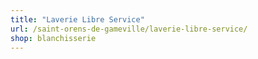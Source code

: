 ```yaml
---
title: "Laverie Libre Service"
url: /saint-orens-de-gameville/laverie-libre-service/
shop: blanchisserie
---
```

